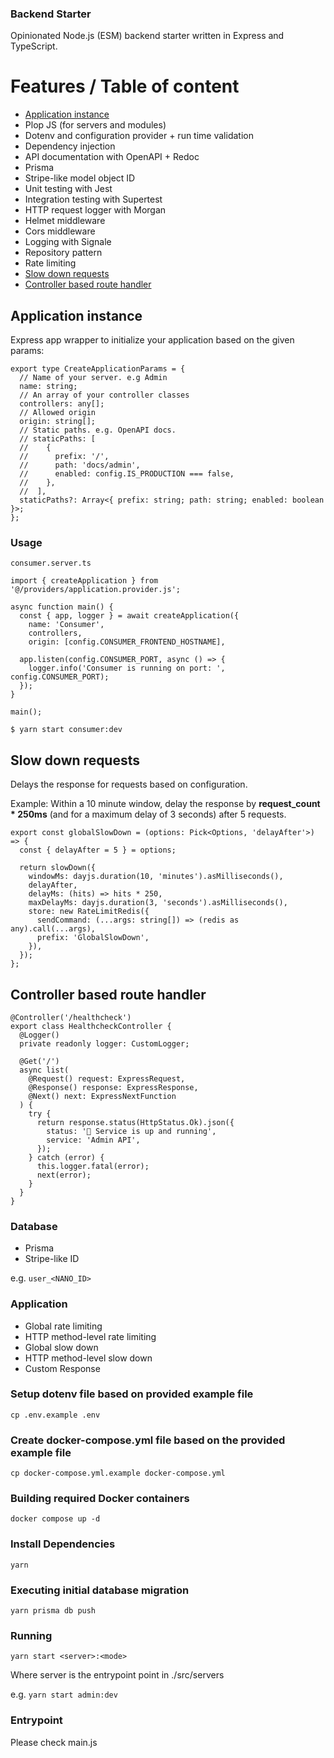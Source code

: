 ### Backend Starter

Opinionated Node.js (ESM) backend starter written in Express and TypeScript.

# Features / Table of content

- [Application instance](#application-instance)
- Plop JS (for servers and modules)
- Dotenv and configuration provider + run time validation
- Dependency injection
- API documentation with OpenAPI + Redoc
- Prisma
- Stripe-like model object ID
- Unit testing with Jest
- Integration testing with Supertest
- HTTP request logger with Morgan
- Helmet middleware
- Cors middleware
- Logging with Signale
- Repository pattern
- Rate limiting
- [Slow down requests](#slow-down-requests)
- [Controller based route handler](#controller-based-route-handler)

<h2 id="application-instance">Application instance</h2>
Express app wrapper to initialize your application based on the given params:

```
export type CreateApplicationParams = {
  // Name of your server. e.g Admin
  name: string;
  // An array of your controller classes
  controllers: any[];
  // Allowed origin
  origin: string[];
  // Static paths. e.g. OpenAPI docs.
  // staticPaths: [
  //    {
  //      prefix: '/',
  //      path: 'docs/admin',
  //      enabled: config.IS_PRODUCTION === false,
  //    },
  //  ],
  staticPaths?: Array<{ prefix: string; path: string; enabled: boolean }>;
};
```

### Usage

`consumer.server.ts`

```
import { createApplication } from '@/providers/application.provider.js';

async function main() {
  const { app, logger } = await createApplication({
    name: 'Consumer',
    controllers,
    origin: [config.CONSUMER_FRONTEND_HOSTNAME],

  app.listen(config.CONSUMER_PORT, async () => {
    logger.info('Consumer is running on port: ', config.CONSUMER_PORT);
  });
}

main();
```

`$ yarn start consumer:dev`

<h2 id="slow-down-requests">Slow down requests</h2>
Delays the response for requests based on configuration.

Example: Within a 10 minute window, delay the response by **request_count \* 250ms** (and for a maximum delay of 3 seconds) after 5 requests.

```
export const globalSlowDown = (options: Pick<Options, 'delayAfter'>) => {
  const { delayAfter = 5 } = options;

  return slowDown({
    windowMs: dayjs.duration(10, 'minutes').asMilliseconds(),
    delayAfter,
    delayMs: (hits) => hits * 250,
    maxDelayMs: dayjs.duration(3, 'seconds').asMilliseconds(),
    store: new RateLimitRedis({
      sendCommand: (...args: string[]) => (redis as any).call(...args),
      prefix: 'GlobalSlowDown',
    }),
  });
};
```

<h2 id="controller-based-route-handler">Controller based route handler</h2>

```
@Controller('/healthcheck')
export class HealthcheckController {
  @Logger()
  private readonly logger: CustomLogger;

  @Get('/')
  async list(
    @Request() request: ExpressRequest,
    @Response() response: ExpressResponse,
    @Next() next: ExpressNextFunction
  ) {
    try {
      return response.status(HttpStatus.Ok).json({
        status: '🚀 Service is up and running',
        service: 'Admin API',
      });
    } catch (error) {
      this.logger.fatal(error);
      next(error);
    }
  }
}
```

### Database

- Prisma
- Stripe-like ID

e.g. `user_<NANO_ID>`

### Application

- Global rate limiting
- HTTP method-level rate limiting
- Global slow down
- HTTP method-level slow down
- Custom Response

### Setup dotenv file based on provided example file

`cp .env.example .env`

### Create docker-compose.yml file based on the provided example file

`cp docker-compose.yml.example docker-compose.yml`

### Building required Docker containers

`docker compose up -d`

### Install Dependencies

`yarn`

### Executing initial database migration

`yarn prisma db push`

### Running

`yarn start <server>:<mode>`

Where server is the entrypoint point in ./src/servers

e.g.
`yarn start admin:dev`

### Entrypoint

Please check main.js
